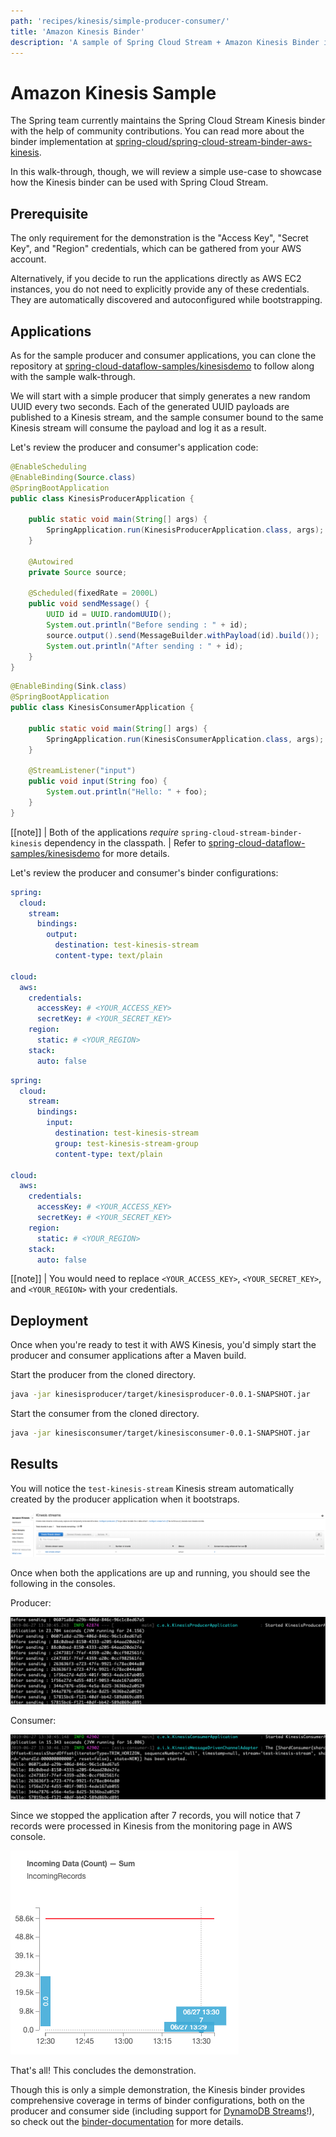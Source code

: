 ```yaml
---
path: 'recipes/kinesis/simple-producer-consumer/'
title: 'Amazon Kinesis Binder'
description: 'A sample of Spring Cloud Stream + Amazon Kinesis Binder in action'
---
```


# Amazon Kinesis Sample

The Spring team currently maintains the Spring Cloud Stream Kinesis binder with the help of community contributions.
You can read more about the binder implementation at [spring-cloud/spring-cloud-stream-binder-aws-kinesis](https://github.com/spring-cloud/spring-cloud-stream-binder-aws-kinesis).

In this walk-through, though, we will review a simple use-case to showcase how the Kinesis binder can be used with Spring Cloud Stream.

## Prerequisite

The only requirement for the demonstration is the "Access Key", "Secret Key", and "Region" credentials, which can be gathered from your AWS account.

Alternatively, if you decide to run the applications directly as AWS EC2 instances, you do not need to explicitly provide any of these credentials.
They are automatically discovered and autoconfigured while bootstrapping.

## Applications

As for the sample producer and consumer applications, you can clone the repository at [spring-cloud-dataflow-samples/kinesisdemo](https://github.com/spring-cloud/spring-cloud-dataflow-samples/tree/master/dataflow-website/recipes/kinesisdemo) to follow along with the sample walk-through.

We will start with a simple producer that simply generates a new random UUID every two seconds.
Each of the generated UUID payloads are published to a Kinesis stream, and the sample consumer bound to the same Kinesis stream will consume the payload and log it as a result.

Let's review the producer and consumer's application code:

<!--TABS-->

<!--KinesisProducerApplication-->

```java
@EnableScheduling
@EnableBinding(Source.class)
@SpringBootApplication
public class KinesisProducerApplication {

	public static void main(String[] args) {
		SpringApplication.run(KinesisProducerApplication.class, args);
	}

	@Autowired
	private Source source;

	@Scheduled(fixedRate = 2000L)
	public void sendMessage() {
		UUID id = UUID.randomUUID();
		System.out.println("Before sending : " + id);
		source.output().send(MessageBuilder.withPayload(id).build());
		System.out.println("After sending : " + id);
	}
}
```

<!--KinesisConsumerApplication-->

```java
@EnableBinding(Sink.class)
@SpringBootApplication
public class KinesisConsumerApplication {

	public static void main(String[] args) {
		SpringApplication.run(KinesisConsumerApplication.class, args);
	}

	@StreamListener("input")
	public void input(String foo) {
		System.out.println("Hello: " + foo);
	}
}
```

<!--END_TABS-->

[[note]]
| Both of the applications _require_ `spring-cloud-stream-binder-kinesis` dependency in the classpath.
| Refer to [spring-cloud-dataflow-samples/kinesisdemo](https://github.com/spring-cloud/spring-cloud-dataflow-samples/tree/master/dataflow-website/recipes/kinesisdemo) for more details.

Let's review the producer and consumer's binder configurations:

<!--TABS-->

<!--KinesisProducer Configuration-->

```yaml
spring:
  cloud:
    stream:
      bindings:
        output:
          destination: test-kinesis-stream
          content-type: text/plain

cloud:
  aws:
    credentials:
      accessKey: # <YOUR_ACCESS_KEY>
      secretKey: # <YOUR_SECRET_KEY>
    region:
      static: # <YOUR_REGION>
    stack:
      auto: false
```

<!--KinesisConsumer Configuration-->

```yaml
spring:
  cloud:
    stream:
      bindings:
        input:
          destination: test-kinesis-stream
          group: test-kinesis-stream-group
          content-type: text/plain

cloud:
  aws:
    credentials:
      accessKey: # <YOUR_ACCESS_KEY>
      secretKey: # <YOUR_SECRET_KEY>
    region:
      static: # <YOUR_REGION>
    stack:
      auto: false
```

<!--END_TABS-->

[[note]]
| You would need to replace `<YOUR_ACCESS_KEY>`, `<YOUR_SECRET_KEY>`, and `<YOUR_REGION>` with your credentials.

## Deployment

Once when you're ready to test it with AWS Kinesis, you'd simply start the producer and consumer applications after a Maven build.

Start the producer from the cloned directory.

```bash
java -jar kinesisproducer/target/kinesisproducer-0.0.1-SNAPSHOT.jar
```

Start the consumer from the cloned directory.

```bash
java -jar kinesisconsumer/target/kinesisconsumer-0.0.1-SNAPSHOT.jar
```

## Results

You will notice the `test-kinesis-stream` Kinesis stream automatically created by the producer application when it bootstraps.

![Kinesis Stream Listing](images/Kinesis-Stream-Listing.png)

Once when both the applications are up and running, you should see the following in the consoles.

Producer:

![Producer Output](images/Producer-Output.png)

Consumer:

![Consumer Output](images/Consumer-Output.png)

Since we stopped the application after 7 records, you will notice that 7 records were processed in Kinesis from the monitoring page in AWS console.

![Total Number of Records](images/Total-Records-In-Kinesis.png)

That's all! This concludes the demonstration.

Though this is only a simple demonstration, the Kinesis binder provides comprehensive coverage in terms of binder configurations, both on the producer and consumer side (including support for [DynamoDB Streams](https://github.com/spring-cloud/spring-cloud-stream-binder-aws-kinesis/blob/master/spring-cloud-stream-binder-kinesis-docs/src/main/asciidoc/overview.adoc#dynamodb-streams)!), so check out the [binder-documentation](https://github.com/spring-cloud/spring-cloud-stream-binder-aws-kinesis/blob/master/spring-cloud-stream-binder-kinesis-docs/src/main/asciidoc/overview.adoc#configuration-options) for more details.
